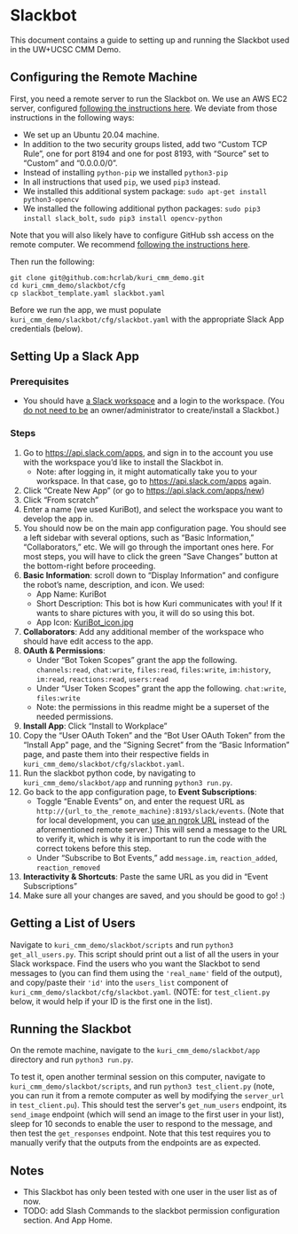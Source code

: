 # Slackbot

This document contains a guide to setting up and running the Slackbot used in the UW+UCSC CMM Demo.

## Configuring the Remote Machine

First, you need a remote server to run the Slackbot on. We use an AWS EC2 server, configured [following the instructions here](https://www.codementor.io/@jqn/deploy-a-flask-app-on-aws-ec2-13hp1ilqy2). We deviate from those instructions in the following ways:
- We set up an Ubuntu 20.04 machine.
- In addition to the two security groups listed, add two “Custom TCP Rule”, one for port 8194 and one for post 8193, with “Source” set to “Custom” and “0.0.0.0/0”.
- Instead of installing `python-pip` we installed `python3-pip`
- In all instructions that used `pip`, we used `pip3` instead.
- We installed this additional system package: `sudo apt-get install python3-opencv`
- We installed the following additional python packages: `sudo pip3 install slack_bolt`, `sudo pip3 install opencv-python`

Note that you will also likely have to configure GitHub ssh access on the remote computer. We recommend [following the instructions here](https://docs.github.com/en/github/authenticating-to-github/connecting-to-github-with-ssh).

Then run the following:

```
git clone git@github.com:hcrlab/kuri_cmm_demo.git
cd kuri_cmm_demo/slackbot/cfg
cp slackbot_template.yaml slackbot.yaml
```

Before we run the app, we must populate `kuri_cmm_demo/slackbot/cfg/slackbot.yaml` with the appropriate Slack App credentials (below).

## Setting Up a Slack App

### Prerequisites

- You should have [a Slack workspace](https://slack.com/help/articles/206845317-Create-a-Slack-workspace) and a login to the workspace. (You [do not need to be](https://slack.com/help/articles/201314026-Permissions-by-role-in-Slack) an owner/administrator to create/install a Slackbot.)

### Steps

1. Go to https://api.slack.com/apps, and sign in to the account you use with the workspace you’d like to install the Slackbot in.
    - Note: after logging in, it might automatically take you to your workspace. In that case, go to https://api.slack.com/apps again.
2. Click “Create New App” (or go to https://api.slack.com/apps/new)
3. Click “From scratch”
4. Enter a name (we used KuriBot), and select the workspace you want to develop the app in.
5. You should now be on the main app configuration page. You should see a left sidebar with several options, such as “Basic Information,” “Collaborators,” etc. We will go through the important ones here. For most steps, you will have to click the green “Save Changes” button at the bottom-right before proceeding.
6. **Basic Information**: scroll down to “Display Information” and configure the robot’s name, description, and icon. We used:
    - App Name: KuriBot
    - Short Description: This bot is how Kuri communicates with you! If it wants to share pictures with you, it will do so using this bot.
    - App Icon: [KuriBot_icon.jpg](./img/KuriBot_icon.jpg)
7. **Collaborators**: Add any additional member of the workspace who should have edit access to the app.
8. **OAuth & Permissions**:
    - Under “Bot Token Scopes” grant the app the following. `channels:read`, `chat:write`, `files:read`, `files:write`, `im:history`, `im:read`, `reactions:read`, `users:read`
    - Under “User Token Scopes” grant the app the following. `chat:write`, `files:write`
    - Note: the permissions in this readme might be a superset of the needed permissions.
9. **Install App**: Click  “Install to Workplace”
10. Copy the “User OAuth Token” and the “Bot User OAuth Token”  from the “Install App” page, and the “Signing Secret” from the “Basic Information” page, and paste them into their respective fields in `kuri_cmm_demo/slackbot/cfg/slackbot.yaml`.
11. Run the slackbot python code, by navigating to `kuri_cmm_demo/slackbot/app` and running `python3 run.py`.
12. Go back to the app configuration page, to **Event Subscriptions**:
    - Toggle “Enable Events” on, and enter the request URL as `http://{url_to_the_remote_machine}:8193/slack/events`. (Note that for local development, you can [use an ngrok URL](https://ngrok.com/docs) instead of the aforementioned remote server.) This will send a message to the URL to verify it, which is why it is important to run the code with the correct tokens before this step.
    - Under “Subscribe to Bot Events,” add `message.im`, `reaction_added`, `reaction_removed`
13. **Interactivity & Shortcuts**: Paste the same URL as you did in “Event Subscriptions”
14. Make sure all your changes are saved, and you should be good to go! :)

## Getting a List of Users

Navigate to `kuri_cmm_demo/slackbot/scripts` and run `python3 get_all_users.py`. This script should print out a list of all the users in your Slack workspace. Find the users who you want the Slackbot to send messages to (you can find them using the `'real_name'` field of the output), and copy/paste their `'id'` into the `users_list` component of `kuri_cmm_demo/slackbot/cfg/slackbot.yaml`. (NOTE: for `test_client.py` below, it would help if your ID is the first one in the list).

## Running the Slackbot

On the remote machine, navigate to the `kuri_cmm_demo/slackbot/app` directory and run `python3 run.py`.

To test it, open another terminal session on this computer, navigate to `kuri_cmm_demo/slackbot/scripts`, and run `python3 test_client.py` (note, you can run it from a remote computer as well by modifying the `server_url` in `test_client.pu`). This should test the server's `get_num_users` endpoint, its `send_image` endpoint (which will send an image to the first user in your list), sleep for 10 seconds to enable the user to respond to the message, and then test the `get_responses` endpoint. Note that this test requires you to manually verify that the outputs from the endpoints are as expected.

## Notes
- This Slackbot has only been tested with one user in the user list as of now.
- TODO: add Slash Commands to the slackbot permission configuration section. And App Home.
